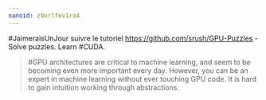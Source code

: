 ```yaml
---
nanoid: z9orlfev1ra4
---
```

#JaimeraisUnJour suivre le tutoriel https://github.com/srush/GPU-Puzzles -  Solve puzzles. Learn #CUDA. 

> #GPU architectures are critical to machine learning, and seem to be becoming even more important every day. However, you can be an expert in machine learning without ever touching GPU code. It is hard to gain intuition working through abstractions.

